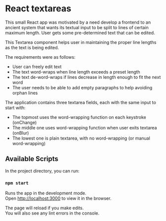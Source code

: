 # React textareas

This small React app was motivated by a need develop a frontend to an ancient
system that wants its textual input to be split to lines of  certain maximum 
length. User gets some pre-determined text that can be edited.

This Textarea component helps user in maintaining the proper line lengths
as the text is being edited.

The requirements were as follows:
* User can freely edit text
* The text word-wraps when line length exceeds a preset length
* The text de-word-wraps if lines decrease in length enough to fit the next word
* The user needs to be able to add empty paragraphs to help avoiding orphan lines

The application contains three textarea fields, each with the same input to start with:
* The topmost uses the word-wrapping function on each keystroke (onChange)
* The middle one uses word-wrapping function when user exits textarea (onBlur)
* The lowest one is plain textarea, with no word-wrapping (or manual word-wrapping)

## Available Scripts

In the project directory, you can run:

### `npm start`

Runs the app in the development mode.\
Open [http://localhost:3000](http://localhost:3000) to view it in the browser.

The page will reload if you make edits.\
You will also see any lint errors in the console.
